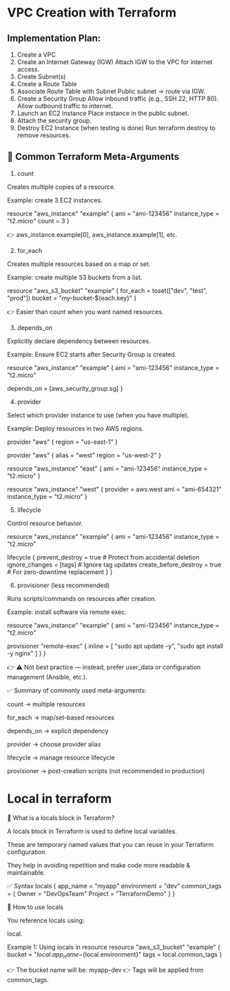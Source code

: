 # VPC Creation with Terraform

## Implementation Plan:

1. Create a VPC
2. Create an Internet Gateway (IGW)
Attach IGW to the VPC for internet access.
3. Create Subnet(s)
4. Create a Route Table
5. Associate Route Table with Subnet
Public subnet → route via IGW.
6. Create a Security Group
Allow inbound traffic (e.g., SSH 22, HTTP 80).
Allow outbound traffic to internet.
7. Launch an EC2 Instance
Place instance in the public subnet.
8. Attach the security group.
9. Destroy EC2 Instance (when testing is done)
Run terraform destroy to remove resources.

## 🔹 Common Terraform Meta-Arguments
1. count

Creates multiple copies of a resource.

Example: create 3 EC2 instances.

resource "aws_instance" "example" {
  ami           = "ami-123456"
  instance_type = "t2.micro"
  count         = 3
}


👉 aws_instance.example[0], aws_instance.example[1], etc.

2. for_each

Creates multiple resources based on a map or set.

Example: create multiple S3 buckets from a list.

resource "aws_s3_bucket" "example" {
  for_each = toset(["dev", "test", "prod"])
  bucket   = "my-bucket-${each.key}"
}


👉 Easier than count when you want named resources.

3. depends_on

Explicitly declare dependency between resources.

Example: Ensure EC2 starts after Security Group is created.

resource "aws_instance" "example" {
  ami           = "ami-123456"
  instance_type = "t2.micro"

  depends_on = [aws_security_group.sg]
}

4. provider

Select which provider instance to use (when you have multiple).

Example: Deploy resources in two AWS regions.

provider "aws" {
  region = "us-east-1"
}

provider "aws" {
  alias  = "west"
  region = "us-west-2"
}

resource "aws_instance" "east" {
  ami           = "ami-123456"
  instance_type = "t2.micro"
}

resource "aws_instance" "west" {
  provider      = aws.west
  ami           = "ami-654321"
  instance_type = "t2.micro"
}

5. lifecycle

Control resource behavior.

resource "aws_instance" "example" {
  ami           = "ami-123456"
  instance_type = "t2.micro"

  lifecycle {
    prevent_destroy = true   # Protect from accidental deletion
    ignore_changes  = [tags] # Ignore tag updates
    create_before_destroy = true # For zero-downtime replacement
  }
}

6. provisioner (less recommended)

Runs scripts/commands on resources after creation.

Example: install software via remote exec.

resource "aws_instance" "example" {
  ami           = "ami-123456"
  instance_type = "t2.micro"

  provisioner "remote-exec" {
    inline = [
      "sudo apt update -y",
      "sudo apt install -y nginx"
    ]
  }
}


👉 ⚠️ Not best practice — instead, prefer user_data or configuration management (Ansible, etc.).

✅ Summary of commonly used meta-arguments:

count → multiple resources

for_each → map/set-based resources

depends_on → explicit dependency

provider → choose provider alias

lifecycle → manage resource lifecycle

provisioner → post-creation scripts (not recommended in production)

# Local in terraform

🔹 What is a locals block in Terraform?

A locals block in Terraform is used to define local variables.

These are temporary named values that you can reuse in your Terraform configuration.

They help in avoiding repetition and make code more readable & maintainable.

✅ Syntax
locals {
  app_name   = "myapp"
  environment = "dev"
  common_tags = {
    Owner   = "DevOpsTeam"
    Project = "TerraformDemo"
  }
}

🔹 How to use locals

You reference locals using:

local.<NAME>

Example 1: Using locals in resource
resource "aws_s3_bucket" "example" {
  bucket = "${local.app_name}-${local.environment}"
  tags   = local.common_tags
}


👉 The bucket name will be: myapp-dev
👉 Tags will be applied from common_tags.
